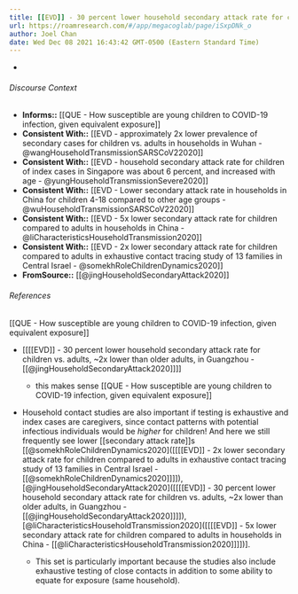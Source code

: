 ```yaml
---
title: [[EVD]] - 30 percent lower household secondary attack rate for children vs. adults, ~2x lower than older adults, in Guangzhou - [[@jingHouseholdSecondaryAttack2020]]
url: https://roamresearch.com/#/app/megacoglab/page/iSxpDNk_o
author: Joel Chan
date: Wed Dec 08 2021 16:43:42 GMT-0500 (Eastern Standard Time)
---
```


- 

###### Discourse Context

- **Informs::** [[QUE - How susceptible are young children to COVID-19 infection, given equivalent exposure]]
- **Consistent With::** [[EVD - approximately 2x lower prevalence of secondary cases for children vs. adults in households in Wuhan - @wangHouseholdTransmissionSARSCoV22020]]
- **Consistent With::** [[EVD - household secondary attack rate for children of index cases in Singapore was about 6 percent, and increased with age - @yungHouseholdTransmissionSevere2020]]
- **Consistent With::** [[EVD - Lower secondary attack rate in households in China for children 4-18 compared to other age groups - @wuHouseholdTransmissionSARSCoV22020]]
- **Consistent With::** [[EVD - 5x lower secondary attack rate for children compared to adults in households in China - @liCharacteristicsHouseholdTransmission2020]]
- **Consistent With::** [[EVD - 2x lower secondary attack rate for children compared to adults in exhaustive contact tracing study of 13 families in Central Israel - @somekhRoleChildrenDynamics2020]]
- **FromSource::** [[@jingHouseholdSecondaryAttack2020]]

###### References

[[QUE - How susceptible are young children to COVID-19 infection, given equivalent exposure]]

- [[[[EVD]] - 30 percent lower household secondary attack rate for children vs. adults, ~2x lower than older adults, in Guangzhou - [[@jingHouseholdSecondaryAttack2020]]]]

    - this makes sense
[[QUE - How susceptible are young children to COVID-19 infection, given equivalent exposure]]

- Household contact studies are also important if testing is exhaustive and index cases are caregivers, since contact patterns with potential infectious individuals would be *higher* for children! And here we still frequently see lower [[secondary attack rate]]s [[@somekhRoleChildrenDynamics2020]([[[[EVD]] - 2x lower secondary attack rate for children compared to adults in exhaustive contact tracing study of 13 families in Central Israel - [[@somekhRoleChildrenDynamics2020]]]]), [@jingHouseholdSecondaryAttack2020]([[[[EVD]] - 30 percent lower household secondary attack rate for children vs. adults, ~2x lower than older adults, in Guangzhou - [[@jingHouseholdSecondaryAttack2020]]]]), [@liCharacteristicsHouseholdTransmission2020]([[[[EVD]] - 5x lower secondary attack rate for children compared to adults in households in China - [[@liCharacteristicsHouseholdTransmission2020]]]])].

    - This set is particularly important because the studies also include exhaustive testing of close contacts in addition to some ability to equate for exposure (same household).
